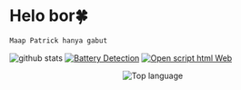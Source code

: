 # Helo bor🍀

```markdown
Maap Patrick hanya gabut
```

![github stats](https://github-readme-stats.vercel.app/api?username=lni-patrick&show_icons=true&theme=white)
<a href="https://github.com/lni-Patrick/Battery-Detection"><img title="Battery Detection" src="https://github-readme-stats.vercel.app/api/pin/?username=lni-patrick&repo=Battery-Detection&theme=white"></a>
<a href="https://github.com/lni-Patrick/Open-SourceCode-Web"><img title="Open script html Web" src="https://github-readme-stats.vercel.app/api/pin/?username=lni-patrick&repo=Open-SourceCode-Web&theme=white"></a>
<p align="center">
  <img src="https://github-readme-stats.vercel.app/api/top-langs/?username=lni-patrick&layout=compact&theme=monokai" alt="Top language">
